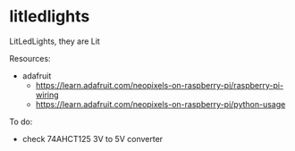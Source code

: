 # litledlights
LitLedLights, they are Lit


Resources:

- adafruit
    - <https://learn.adafruit.com/neopixels-on-raspberry-pi/raspberry-pi-wiring>
    - <https://learn.adafruit.com/neopixels-on-raspberry-pi/python-usage>
 
 
To do:

- check 74AHCT125  3V to 5V converter

